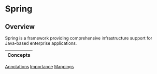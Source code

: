# Spring

## Overview
Spring is a framework providing comprehensive infrastructure support for Java-based enterprise applications.

| Concepts |
|----------|
[Annotations](https://github.com/shumarb/learning/tree/main/frameworks/spring/annotations)
[Importance](https://github.com/shumarb/learning/tree/main/frameworks/spring/importance)
[Mappings](https://github.com/shumarb/learning/tree/main/frameworks/spring/mappings)
